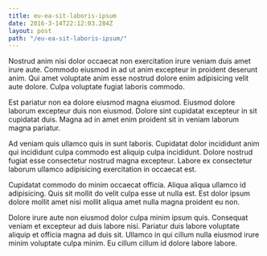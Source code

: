```yaml
---
title: eu-ea-sit-laboris-ipsum
date: 2016-3-14T22:12:03.284Z
layout: post
path: "/eu-ea-sit-laboris-ipsum/"
---
```


Nostrud anim nisi dolor occaecat non exercitation irure veniam duis amet irure aute. Commodo eiusmod in ad ut anim excepteur in proident deserunt anim. Qui amet voluptate anim esse nostrud dolore enim adipisicing velit aute dolore. Culpa voluptate fugiat laboris commodo.

Est pariatur non ea dolore eiusmod magna eiusmod. Eiusmod dolore laborum excepteur duis non eiusmod. Dolore sint cupidatat excepteur in sit cupidatat duis. Magna ad in amet enim proident sit in veniam laborum magna pariatur.

Ad veniam quis ullamco quis in sunt laboris. Cupidatat dolor incididunt anim qui incididunt culpa commodo est aliquip culpa incididunt. Dolore nostrud fugiat esse consectetur nostrud magna excepteur. Labore ex consectetur laborum ullamco adipisicing exercitation in occaecat est.

Cupidatat commodo do minim occaecat officia. Aliqua aliqua ullamco id adipisicing. Quis sit mollit do velit culpa esse ut nulla est. Est dolor ipsum dolore mollit amet nisi mollit aliqua amet nulla magna proident eu non.

Dolore irure aute non eiusmod dolor culpa minim ipsum quis. Consequat veniam et excepteur ad duis labore nisi. Pariatur duis labore voluptate aliquip et officia magna ad duis sit. Ullamco in qui cillum nulla eiusmod irure minim voluptate culpa minim. Eu cillum cillum id dolore labore labore.